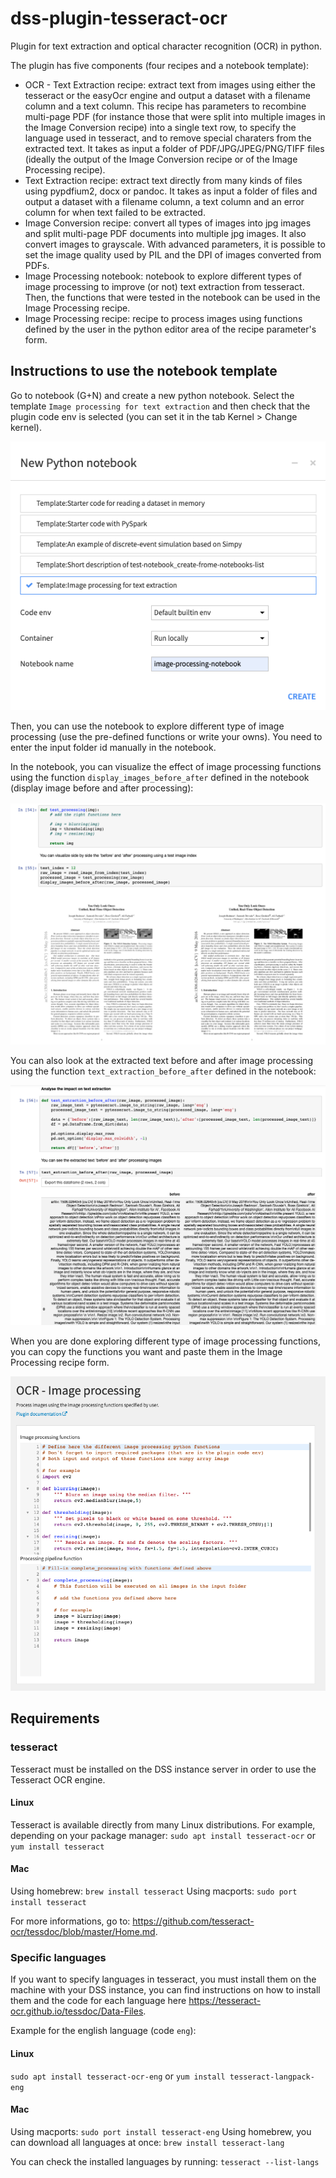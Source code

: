 # dss-plugin-tesseract-ocr
Plugin for text extraction and optical character recognition (OCR) in python.

The plugin has five components (four recipes and a notebook template):
- OCR - Text Extraction recipe: extract text from images using either the tesseract or the easyOcr engine and output a dataset with a filename column and a text column. This recipe has parameters to recombine multi-page PDF (for instance those that were split into multiple images in the Image Conversion recipe) into a single text row, to specify the language used in tesseract, and to remove special charaters from the extracted text. It takes as input a folder of PDF/JPG/JPEG/PNG/TIFF files (ideally the output of the Image Conversion recipe or of the Image Processing recipe).
- Text Extraction recipe: extract text directly from many kinds of files using pypdfium2, docx or pandoc. It takes as input a folder of files and output a dataset with a filename column, a text column and an error column for when text failed to be extracted.
- Image Conversion recipe: convert all types of images into jpg images and split multi-page PDF documents into multiple jpg images. It also convert images to grayscale. With advanced parameters, it is possible to set the image quality used by PIL and the DPI of images converted from PDFs.
- Image Processing notebook: notebook to explore different types of image processing to improve (or not) text extraction from tesseract. Then, the functions that were tested in the notebook can be used in the Image Processing recipe.
- Image Processing recipe: recipe to process images using functions defined by the user in the python editor area of the recipe parameter's form.

## Instructions to use the notebook template
 
Go to notebook (G+N) and create a new python notebook. Select the template `Image processing for text extraction` and then check that the plugin code env is selected (you can set it in the tab Kernel > Change kernel).

![](resource/img-doc/doc-notebook-form.png)

Then, you can use the notebook to explore different type of image processing (use the pre-defined functions or write your owns). You need to enter the input folder id manually in the notebook.

In the notebook, you can visualize the effect of image processing functions using the function `display_images_before_after` defined in the notebook (display image before and after processing):

![](resource/img-doc/doc-notebook-image-viz.png)

You can also look at the extracted text before and after image processing using the function `text_extraction_before_after` defined in the notebook:

![](resource/img-doc/doc-notebook-extracted-text-viz.png)

When you are done exploring different type of image processing functions, you can copy the functions you want and paste them in the Image Processing recipe form.

![](resource/img-doc/doc-image-processing-recipe.png)


## Requirements

### tesseract

Tesseract must be installed on the DSS instance server in order to use the Tesseract OCR engine.

#### Linux
Tesseract is available directly from many Linux distributions.
For example, depending on your package manager:
`sudo apt install tesseract-ocr`
or 
`yum install tesseract`

#### Mac
Using homebrew: `brew install tesseract`
Using macports: `sudo port install tesseract`

For more informations, go to: <https://github.com/tesseract-ocr/tessdoc/blob/master/Home.md>.

### Specific languages

If you want to specify languages in tesseract, you must install them on the machine with your DSS instance, you can find instructions on how to install them and the code for each language here <https://tesseract-ocr.github.io/tessdoc/Data-Files>.


Example for the english language (code `eng`):

#### Linux
`sudo apt install tesseract-ocr-eng`
or
`yum install tesseract-langpack-eng`

#### Mac
Using macports: `sudo port install tesseract-eng`
Using homebrew, you can download all languages at once: `brew install tesseract-lang`

You can check the installed languages by running:
`tesseract --list-langs`
